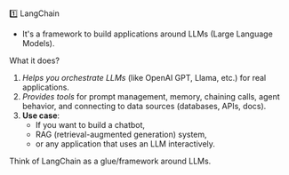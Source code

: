 1️⃣ LangChain

* It's a framework to build applications around LLMs (Large Language Models).

What it does?

1. *Helps you orchestrate LLMs* (like OpenAI GPT, Llama, etc.) for real applications.
2. *Provides tools* for prompt management, memory, chaining calls, agent behavior, and connecting to data sources (databases, APIs, docs).
3. **Use case**: 
    - If you want to build a chatbot, 
    - RAG (retrieval-augmented generation) system, 
    - or any application that uses an LLM interactively.

Think of LangChain as a glue/framework around LLMs.


